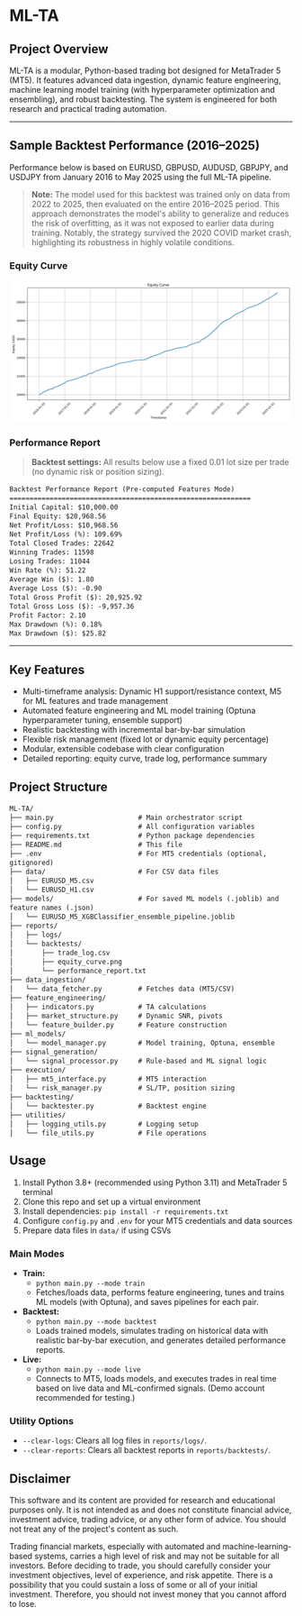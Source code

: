# ML-TA

## Project Overview

ML-TA is a modular, Python-based trading bot designed for MetaTrader 5 (MT5). It features advanced data ingestion, dynamic feature engineering, machine learning model training (with hyperparameter optimization and ensembling), and robust backtesting. The system is engineered for both research and practical trading automation.

---

## Sample Backtest Performance (2016–2025)

Performance below is based on EURUSD, GBPUSD, AUDUSD, GBPJPY, and USDJPY from January 2016 to May 2025 using the full ML-TA pipeline.

> **Note:** The model used for this backtest was trained only on data from 2022 to 2025, then evaluated on the entire 2016–2025 period. This approach demonstrates the model's ability to generalize and reduces the risk of overfitting, as it was not exposed to earlier data during training. Notably, the strategy survived the 2020 COVID market crash, highlighting its robustness in highly volatile conditions.

### Equity Curve

![Equity Curve](reports/backtests/equity_curve.png)

### Performance Report

> **Backtest settings:** All results below use a fixed 0.01 lot size per trade (no dynamic risk or position sizing).

```
Backtest Performance Report (Pre-computed Features Mode)
============================================================
Initial Capital: $10,000.00
Final Equity: $20,968.56
Net Profit/Loss: $10,968.56
Net Profit/Loss (%): 109.69%
Total Closed Trades: 22642
Winning Trades: 11598
Losing Trades: 11044
Win Rate (%): 51.22
Average Win ($): 1.80
Average Loss ($): -0.90
Total Gross Profit ($): 20,925.92
Total Gross Loss ($): -9,957.36
Profit Factor: 2.10
Max Drawdown (%): 0.18%
Max Drawdown ($): $25.82
```

---

## Key Features
- Multi-timeframe analysis: Dynamic H1 support/resistance context, M5 for ML features and trade management
- Automated feature engineering and ML model training (Optuna hyperparameter tuning, ensemble support)
- Realistic backtesting with incremental bar-by-bar simulation
- Flexible risk management (fixed lot or dynamic equity percentage)
- Modular, extensible codebase with clear configuration
- Detailed reporting: equity curve, trade log, performance summary

## Project Structure
```
ML-TA/
├── main.py                     # Main orchestrator script
├── config.py                   # All configuration variables
├── requirements.txt            # Python package dependencies
├── README.md                   # This file
├── .env                        # For MT5 credentials (optional, gitignored)
├── data/                       # For CSV data files
│   ├── EURUSD_M5.csv
│   └── EURUSD_H1.csv
├── models/                     # For saved ML models (.joblib) and feature names (.json)
│   └── EURUSD_M5_XGBClassifier_ensemble_pipeline.joblib
├── reports/
│   ├── logs/
│   └── backtests/
│       ├── trade_log.csv
│       ├── equity_curve.png
│       └── performance_report.txt
├── data_ingestion/
│   └── data_fetcher.py         # Fetches data (MT5/CSV)
├── feature_engineering/
│   ├── indicators.py           # TA calculations
│   ├── market_structure.py     # Dynamic SNR, pivots
│   └── feature_builder.py      # Feature construction
├── ml_models/
│   └── model_manager.py        # Model training, Optuna, ensemble
├── signal_generation/
│   └── signal_processor.py     # Rule-based and ML signal logic
├── execution/
│   ├── mt5_interface.py        # MT5 interaction
│   └── risk_manager.py         # SL/TP, position sizing
├── backtesting/
│   └── backtester.py           # Backtest engine
├── utilities/
│   ├── logging_utils.py        # Logging setup
│   └── file_utils.py           # File operations
```

## Usage
1. Install Python 3.8+ (recommended using Python 3.11) and MetaTrader 5 terminal
2. Clone this repo and set up a virtual environment
3. Install dependencies: `pip install -r requirements.txt`
4. Configure `config.py` and `.env` for your MT5 credentials and data sources
5. Prepare data files in `data/` if using CSVs

### Main Modes
- **Train:**
  - `python main.py --mode train`
  - Fetches/loads data, performs feature engineering, tunes and trains ML models (with Optuna), and saves pipelines for each pair.
- **Backtest:**
  - `python main.py --mode backtest`
  - Loads trained models, simulates trading on historical data with realistic bar-by-bar execution, and generates detailed performance reports.
- **Live:**
  - `python main.py --mode live`
  - Connects to MT5, loads models, and executes trades in real time based on live data and ML-confirmed signals. (Demo account recommended for testing.)

### Utility Options
- `--clear-logs`: Clears all log files in `reports/logs/`.
- `--clear-reports`: Clears all backtest reports in `reports/backtests/`.

## Disclaimer
This software and its content are provided for research and educational purposes only. It is not intended as and does not constitute financial advice, investment advice, trading advice, or any other form of advice. You should not treat any of the project's content as such.

Trading financial markets, especially with automated and machine-learning-based systems, carries a high level of risk and may not be suitable for all investors. Before deciding to trade, you should carefully consider your investment objectives, level of experience, and risk appetite. There is a possibility that you could sustain a loss of some or all of your initial investment. Therefore, you should not invest money that you cannot afford to lose.
